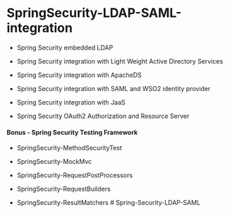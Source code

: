 # SpringSecurity-LDAP-SAML-integration

* Spring Security embedded LDAP 

* Spring Security integration with Light Weight Active Directory Services

* Spring Security integration with ApacheDS

* Spring Security integration with SAML and  WSO2 identity provider

* Spring Security integration with JaaS

* Spring Security OAuth2 Authorization and Resource Server


#### Bonus - Spring Security Testing Framework
        
* SpringSecurity-MethodSecurityTest

* SpringSecurity-MockMvc

* SpringSecurity-RequestPostProcessors

* SpringSecurity-RequestBuilders

* SpringSecurity-ResultMatchers
#   S p r i n g - S e c u r i t y - L D A P - S A M L  
 